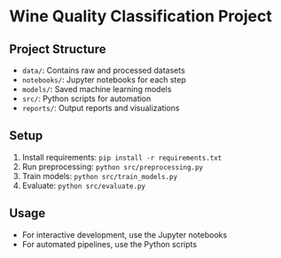 # Wine Quality Classification Project

## Project Structure
- `data/`: Contains raw and processed datasets
- `notebooks/`: Jupyter notebooks for each step
- `models/`: Saved machine learning models
- `src/`: Python scripts for automation
- `reports/`: Output reports and visualizations

## Setup
1. Install requirements: `pip install -r requirements.txt`
2. Run preprocessing: `python src/preprocessing.py`
3. Train models: `python src/train_models.py`
4. Evaluate: `python src/evaluate.py`

## Usage
- For interactive development, use the Jupyter notebooks
- For automated pipelines, use the Python scripts